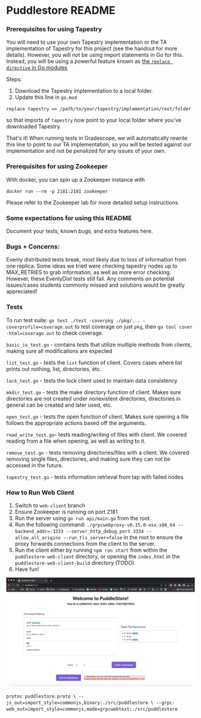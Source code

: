 # Puddlestore README

### Prerequisites for using Tapestry

You will need to use your own Tapestry implementation or the TA implementation of Tapestry for this project (see the handout for more details). However, you will not be using import statements in Go for this. Instead, you will be using a powerful feature known as [the `replace directive` in Go modules](https://thewebivore.com/using-replace-in-go-mod-to-point-to-your-local-module/)

Steps:

1. Download the Tapestry implementation to a local folder.
2. Update this line in `go.mod`

```
replace tapestry => /path/to/your/tapestry/implementation/root/folder
```

so that imports of `tapestry` now point to your local folder where you've downloaded Tapestry.

That's it! When running tests in Gradescope, we will automatically rewrite this line to point to our TA implementation, so you will be tested against our implementation and not be penalized for any issues of your own.

### Prerequisites for using Zookeeper

With docker, you can spin up a Zookeeper instance with

```
docker run --rm -p 2181:2181 zookeeper
```

Please refer to the Zookeeper lab for more detailed setup instructions.

### Some expectations for using this README

Document your tests, known bugs, and extra features here.


### Bugs + Concerns:

Evenly distributed tests break, most likely due to loss of information from one replica. Some ideas we tried were checking tapestry nodes up to MAX_RETRIES to grab information, as well as more error checking. However, these EvenlyDist tests still fail. Any comments on potential issues/cases students commonly missed and solutions would be greatly appreciated!
### Tests

To run test suite:
`go test ./test -coverpkg ./pkg/... -coverprofile=coverage.out` to test coverage on just `pkg`, then `go tool cover -html=coverage.out` to check coverage.

`basic_io_test.go` - contains tests that utilize multiple methods from clients, making sure all modifications are expected

`list_test.go` - tests the `list` function of client. Covers cases where list prints out nothing, list, directories, etc.

`lock_test.go` - tests the lock client used to maintain data consistency

`mkdir_test.go` - tests the make directory function of client. Makes sure directories are not created under nonexistent directories, directories in general can be created and later used, etc.

`open_test.go` - tests the open function of client. Makes sure opening a file follows the appropriate actions based off the arguments.

`read_write_test.go`- tests reading/writing of files with client. We covered reading from a file when opening, as well as writing to it. 

`remove_test.go` - tests removing directories/files with a client. We covered removing single files, directories, and making sure they can not be accessed in the future.

`tapestry_test.go` - tests information retrieval from tap with failed nodes

### How to Run Web Client

1. Switch to `web-client` branch
2. Ensure Zookeeper is running on port 2181
3. Run the server using `go run api/main.go` from the root.
4. Run the following command: `./grpcwebproxy-v0.15.0-osx-x86_64 --backend_addr=:3333 --server_http_debug_port 3334 --allow_all_origins --run_tls_server=false` in the root to ensure the proxy forwards connections from the client to the server.
5. Run the client either by running `npm run start` from within the `puddlestore-web-client` directory, or opening the `index.html` in the `puddlestore-web-client-build` directory (TODO).
6. Have fun!

![puddlestore client](img/puddlestore%20sc.png "PuddleStore Client")

`protoc puddlestore.proto \
--js_out=import_style=commonjs,binary:./src/puddlestore \
--grpc-web_out=import_style=commonjs,mode=grpcwebtext:./src/puddlestore`
